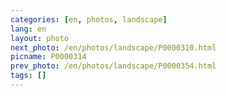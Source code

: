 ```yaml
---
categories: [en, photos, landscape]
lang: en
layout: photo
next_photo: /en/photos/landscape/P0000310.html
picname: P0000314
prev_photo: /en/photos/landscape/P0000354.html
tags: []
---
```

